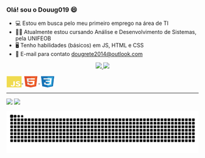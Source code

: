 ### Olá! sou o Douug019 😄

  - 💻 Estou em busca pelo meu primeiro emprego na área de TI
  - 🧑‍🎓 Atualmente estou cursando Análise e Desenvolvimento de Sistemas, pela UNIFEOB
  - 🖥️ Tenho habilidades (básicos) em JS, HTML e CSS
  - 📧 E-mail para contato dougrete2014@outlook.com
  
<div align="center">
  <a href="https://github.com/rafaballerini">
  <img height="180em" src="https://github-readme-stats.vercel.app/api?username=Douug019&show_icons=true&theme=dark&include_all_commits=true&count_private=true"/>
  <img height="180em" src="https://github-readme-stats.vercel.app/api/top-langs/?username=Douug019&layout=compact&langs_count=7&theme=dark"/>
</div>

  <div style="display: inline_block"><br>
  <img align="center" alt="Douglas-Js" height="30" width="40" src="https://raw.githubusercontent.com/devicons/devicon/master/icons/javascript/javascript-plain.svg">
  <img align="center" alt="Douglas-HTML" height="30" width="40" src="https://raw.githubusercontent.com/devicons/devicon/master/icons/html5/html5-original.svg">
  <img align="center" alt="Douglas-CSS" height="30" width="40" src="https://raw.githubusercontent.com/devicons/devicon/master/icons/css3/css3-original.svg">
  </div>
 
  <hr>
  
<div> 
  <a href="https://www.instagram.com/dooug.viinicius/" target="_blank"><img src="https://img.shields.io/badge/-Instagram-%23E4405F?style=for-the-badge&logo=instagram&logoColor=white" target="_blank"></a>
  <a href="https://www.linkedin.com/in/douglas-vinicius-nobrega-13b6a5192/" target="_blank"><img src="https://img.shields.io/badge/-LinkedIn-%230077B5?style=for-the-badge&logo=linkedin&logoColor=white" target="_blank"></a> 
  
  ![Snake animation](https://github.com/Douug019/Douug019/blob/output/github-contribution-grid-snake.svg)
 
</div>
